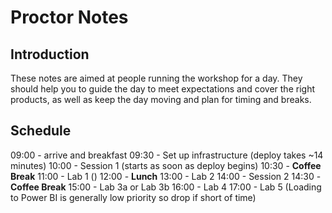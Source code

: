 # Proctor Notes

## Introduction

These notes are aimed at people running the workshop for a day. They should help you to guide the day to meet expectations and cover the right products, as well as keep the day moving and plan for timing and breaks.

## Schedule

09:00 - arrive and breakfast
09:30 - Set up infrastructure (deploy takes ~14 minutes)
10:00 - Session 1 (starts as soon as deploy begins)
10:30 - **Coffee Break**
11:00 - Lab 1 ()
12:00 - **Lunch**
13:00 - Lab 2
14:00 - Session 2
14:30 - **Coffee Break**
15:00 - Lab 3a or Lab 3b
16:00 - Lab 4
17:00 - Lab 5 (Loading to Power BI is generally low priority so drop if short of time)
